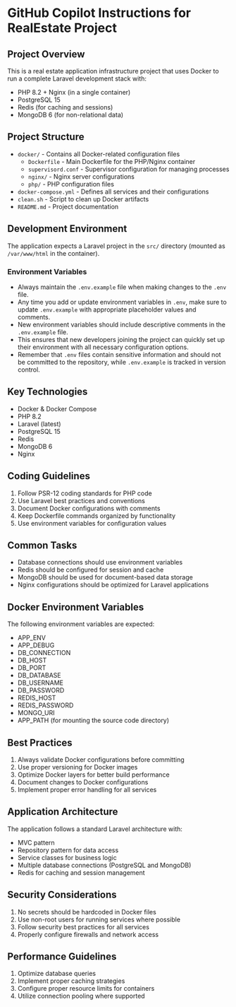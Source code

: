 # GitHub Copilot Instructions for RealEstate Project

## Project Overview
This is a real estate application infrastructure project that uses Docker to run a complete Laravel development stack with:
- PHP 8.2 + Nginx (in a single container)
- PostgreSQL 15
- Redis (for caching and sessions)
- MongoDB 6 (for non-relational data)

## Project Structure
- `docker/` - Contains all Docker-related configuration files
  - `Dockerfile` - Main Dockerfile for the PHP/Nginx container
  - `supervisord.conf` - Supervisor configuration for managing processes
  - `nginx/` - Nginx server configurations
  - `php/` - PHP configuration files
- `docker-compose.yml` - Defines all services and their configurations
- `clean.sh` - Script to clean up Docker artifacts
- `README.md` - Project documentation

## Development Environment
The application expects a Laravel project in the `src/` directory (mounted as `/var/www/html` in the container).

### Environment Variables
- Always maintain the `.env.example` file when making changes to the `.env` file.
- Any time you add or update environment variables in `.env`, make sure to update `.env.example` with appropriate placeholder values and comments.
- New environment variables should include descriptive comments in the `.env.example` file.
- This ensures that new developers joining the project can quickly set up their environment with all necessary configuration options.
- Remember that `.env` files contain sensitive information and should not be committed to the repository, while `.env.example` is tracked in version control.

## Key Technologies
- Docker & Docker Compose
- PHP 8.2
- Laravel (latest)
- PostgreSQL 15
- Redis
- MongoDB 6
- Nginx

## Coding Guidelines
1. Follow PSR-12 coding standards for PHP code
2. Use Laravel best practices and conventions
3. Document Docker configurations with comments
4. Keep Dockerfile commands organized by functionality
5. Use environment variables for configuration values

## Common Tasks
- Database connections should use environment variables
- Redis should be configured for session and cache
- MongoDB should be used for document-based data storage
- Nginx configurations should be optimized for Laravel applications

## Docker Environment Variables
The following environment variables are expected:
- APP_ENV
- APP_DEBUG
- DB_CONNECTION
- DB_HOST
- DB_PORT
- DB_DATABASE
- DB_USERNAME
- DB_PASSWORD
- REDIS_HOST
- REDIS_PASSWORD
- MONGO_URI
- APP_PATH (for mounting the source code directory)

## Best Practices
1. Always validate Docker configurations before committing
2. Use proper versioning for Docker images
3. Optimize Docker layers for better build performance
4. Document changes to Docker configurations
5. Implement proper error handling for all services

## Application Architecture
The application follows a standard Laravel architecture with:
- MVC pattern
- Repository pattern for data access
- Service classes for business logic
- Multiple database connections (PostgreSQL and MongoDB)
- Redis for caching and session management

## Security Considerations
1. No secrets should be hardcoded in Docker files
2. Use non-root users for running services where possible
3. Follow security best practices for all services
4. Properly configure firewalls and network access

## Performance Guidelines
1. Optimize database queries
2. Implement proper caching strategies
3. Configure proper resource limits for containers
4. Utilize connection pooling where supported
